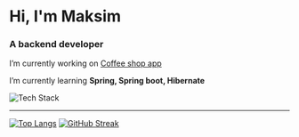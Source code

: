 <h1 align="left">Hi, I'm Maksim</h1>
<h3 align="left">A backend developer</h3>

I’m currently working on [Coffee shop app](https://github.com/Shimady563/coffee-shop-app)

I’m currently learning **Spring, Spring boot, Hibernate**

![Tech Stack](https://github-readme-tech-stack.vercel.app/api/cards?title=Tech+Stack&borderRadius=5&showBorder=false&lineCount=1&bg=%230D1117&badge=%23161B22&border=%2321262D&titleColor=%2358A6FF&line1=spring%2CSpring%2C41a317%3Bhibernate%2CHibernate%2C636363%3Bpostgresql%2Cpostgresql%2C395eed%3B)
  
---
  
[![Top Langs](https://github-readme-stats.vercel.app/api/top-langs/?username=Shimady563&layout=donut&theme=github_dark&hide_border=true&border_radius=5)](https://github.com/anuraghazra/github-readme-stats)
[![GitHub Streak](https://streak-stats.demolab.com?user=Shimady563&theme=github-dark&hide_border=true&border_radius=5&card_width=340)](https://git.io/streak-stats)
